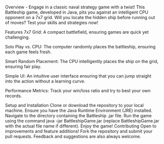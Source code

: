 Overview - 
Engage in a classic naval strategy game with a twist! This Battleship game, developed in Java, pits you against an intelligent CPU opponent on a 7x7 grid. Will you locate the hidden ship before running out of moves? Test your skills and strategies now!

Features
7x7 Grid: A compact battlefield, ensuring games are quick yet challenging.

Solo Play vs. CPU: The computer randomly places the battleship, ensuring each game feels fresh.

Smart Random Placement: The CPU intelligently places the ship on the grid, ensuring fair play.

Simple UI: An intuitive user interface ensuring that you can jump straight into the action without a learning curve.

Performance Metrics: Track your win/loss ratio and try to best your own records.

Setup and Installation
Clone or download the repository to your local machine.
Ensure you have the Java Runtime Environment (JRE) installed.
Navigate to the directory containing the Battleship .jar file.
Run the game using the command java -jar BattleshipGame.jar (replace BattleshipGame.jar with the actual file name if different).
Enjoy the game!
Contributing
Open to improvements and feature additions! Fork the repository and submit your pull requests. Feedback and suggestions are also always welcome.
